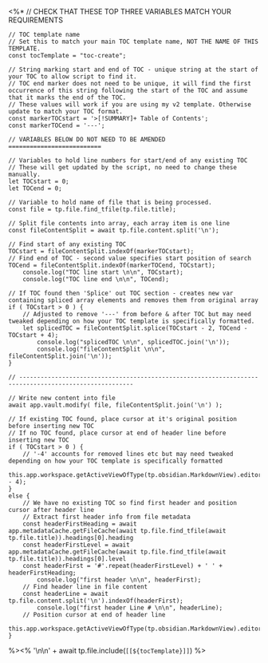 <%*
    // CHECK THAT THESE TOP THREE VARIABLES MATCH YOUR REQUIREMENTS

    // TOC template name
    // Set this to match your main TOC template name, NOT THE NAME OF THIS TEMPLATE.
    const tocTemplate = "toc-create";

    // String marking start and end of TOC - unique string at the start of your TOC to allow script to find it.
    // TOC end marker does not need to be unique, it will find the first occurrence of this string following the start of the TOC and assume that it marks the end of the TOC.
    // These values will work if you are using my v2 template. Otherwise update to match your TOC format.
    const markerTOCstart = '>[!SUMMARY]+ Table of Contents';
    const markerTOCend = '---';

    // VARIABLES BELOW DO NOT NEED TO BE AMENDED ==========================

    // Variables to hold line numbers for start/end of any existing TOC
    // These will get updated by the script, no need to change these manually.
    let TOCstart = 0;
    let TOCend = 0;
         
    // Variable to hold name of file that is being processed. 
    const file = tp.file.find_tfile(tp.file.title);

    // Split file contents into array, each array item is one line
    const fileContentSplit = await tp.file.content.split('\n');

    // Find start of any existing TOC
    TOCstart = fileContentSplit.indexOf(markerTOCstart);
    // Find end of TOC - second value specifies start position of search
    TOCend = fileContentSplit.indexOf(markerTOCend, TOCstart);
        console.log("TOC line start \n\n", TOCstart);
        console.log("TOC line end \n\n", TOCend);

    // If TOC found then 'Splice' out TOC section - creates new var containing spliced array elements and removes them from original array
    if ( TOCstart > 0 ) {
        // Adjusted to remove '---' from before & after TOC but may need tweaked depending on how your TOC template is specifically formatted.
        let splicedTOC = fileContentSplit.splice(TOCstart - 2, TOCend - TOCstart + 4);  
            console.log("splicedTOC \n\n", splicedTOC.join('\n'));
            console.log("fileContentSplit \n\n", fileContentSplit.join('\n'));
    }

    // ------------------------------------------------------------------------------------------------------
    
    // Write new content into file
    await app.vault.modify( file, fileContentSplit.join('\n') );
    
    // If existing TOC found, place cursor at it's original position before inserting new TOC
    // If no TOC found, place cursor at end of header line before inserting new TOC
    if ( TOCstart > 0 ) {
        // '-4' accounts for removed lines etc but may need tweaked depending on how your TOC template is specifically formatted
        this.app.workspace.getActiveViewOfType(tp.obsidian.MarkdownView).editor.setCursor(TOCstart - 4); 
    }
    else {
        // We have no existing TOC so find first header and position cursor after header line 
        // Extract first header info from file metadata
        const headerFirstHeading = await app.metadataCache.getFileCache(await tp.file.find_tfile(await tp.file.title)).headings[0].heading
        const headerFirstLevel = await app.metadataCache.getFileCache(await tp.file.find_tfile(await tp.file.title)).headings[0].level
        const headerFirst = '#'.repeat(headerFirstLevel) + ' ' + headerFirstHeading;
            console.log("first header \n\n", headerFirst);
        // Find header line in file content 
        const headerLine = await tp.file.content.split('\n').indexOf(headerFirst);
            console.log("first header Line # \n\n", headerLine);
        // Position cursor at end of header line
        this.app.workspace.getActiveViewOfType(tp.obsidian.MarkdownView).editor.setCursor(headerLine);
    }
%><% '\n\n' + await tp.file.include(`[[${tocTemplate}]]`) %>
